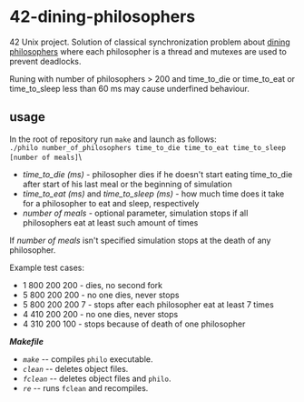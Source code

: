 # 42-dining-philosophers

42 Unix project. Solution of classical synchronization problem about [dining philosophers](https://en.wikipedia.org/wiki/Dining_philosophers_problem) where each philosopher is a thread and mutexes are used to prevent deadlocks.

Runing with number of philosophers > 200 and time_to_die or time_to_eat or time_to_sleep less than 60 ms may cause underfined behaviour. 

##  usage

In the root of repository run `make` and launch as follows:\
`./philo number_of_philosophers time_to_die time_to_eat time_to_sleep [number of meals]`\
* *time_to_die (ms)* - philosopher dies if he doesn't start eating time_to_die after start of his last meal or the beginning of simulation
* *time_to_eat (ms)* and *time_to_sleep (ms)* - how much time does it take for a philosopher to eat and sleep, respectively
* *number of meals* - optional parameter, simulation stops if all philosophers eat at least such amount of times

If *number of meals* isn't specified simulation stops at the death of any philosopher.

Example test cases:
* 1 800 200 200 - dies, no second fork
* 5 800 200 200 - no one dies, never stops
* 5 800 200 200 7 - stops after each philosopher eat at least 7 times
* 4 410 200 200 - no one dies, never stops
* 4 310 200 100 - stops because of death of one philosopher

***Makefile***
* *`make`* -- compiles `philo` executable.
* *`clean`* -- deletes object files.
* *`fclean`* -- deletes object files and `philo`.
* *`re`* -- runs `fclean` and recompiles.